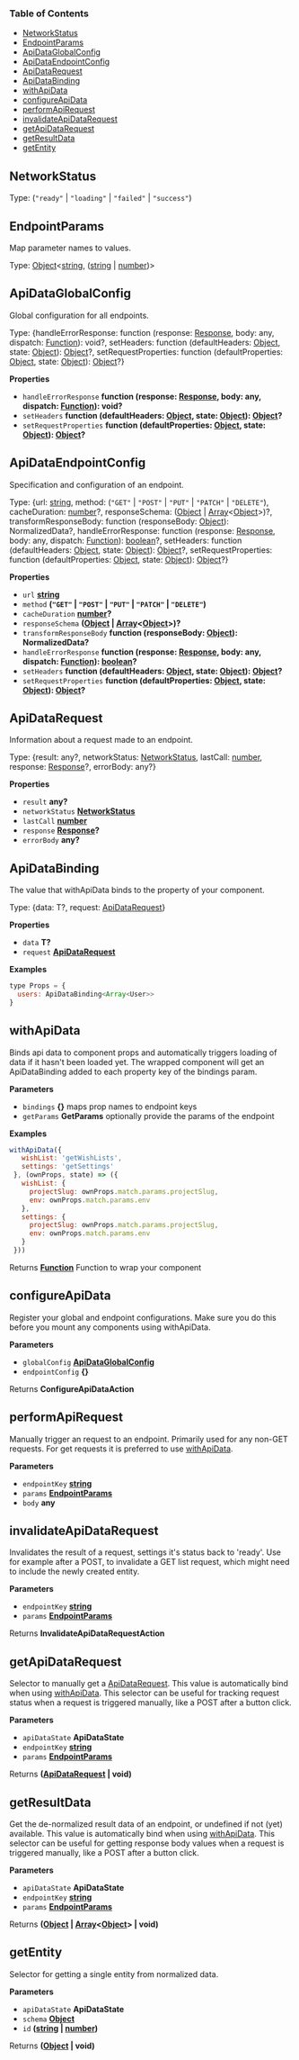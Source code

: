 <!-- Generated by documentation.js. Update this documentation by updating the source code. -->

### Table of Contents

-   [NetworkStatus](#networkstatus)
-   [EndpointParams](#endpointparams)
-   [ApiDataGlobalConfig](#apidataglobalconfig)
-   [ApiDataEndpointConfig](#apidataendpointconfig)
-   [ApiDataRequest](#apidatarequest)
-   [ApiDataBinding](#apidatabinding)
-   [withApiData](#withapidata)
-   [configureApiData](#configureapidata)
-   [performApiRequest](#performapirequest)
-   [invalidateApiDataRequest](#invalidateapidatarequest)
-   [getApiDataRequest](#getapidatarequest)
-   [getResultData](#getresultdata)
-   [getEntity](#getentity)

## NetworkStatus

Type: (`"ready"` \| `"loading"` \| `"failed"` \| `"success"`)

## EndpointParams

Map parameter names to values.

Type: [Object](https://developer.mozilla.org/en-US/docs/Web/JavaScript/Reference/Global_Objects/Object)&lt;[string](https://developer.mozilla.org/en-US/docs/Web/JavaScript/Reference/Global_Objects/String), ([string](https://developer.mozilla.org/en-US/docs/Web/JavaScript/Reference/Global_Objects/String) \| [number](https://developer.mozilla.org/en-US/docs/Web/JavaScript/Reference/Global_Objects/Number))>

## ApiDataGlobalConfig

Global configuration for all endpoints.

Type: {handleErrorResponse: function (response: [Response](https://developer.mozilla.org/en-US/docs/Web/Guide/HTML/HTML5), body: any, dispatch: [Function](https://developer.mozilla.org/en-US/docs/Web/JavaScript/Reference/Statements/function)): void?, setHeaders: function (defaultHeaders: [Object](https://developer.mozilla.org/en-US/docs/Web/JavaScript/Reference/Global_Objects/Object), state: [Object](https://developer.mozilla.org/en-US/docs/Web/JavaScript/Reference/Global_Objects/Object)): [Object](https://developer.mozilla.org/en-US/docs/Web/JavaScript/Reference/Global_Objects/Object)?, setRequestProperties: function (defaultProperties: [Object](https://developer.mozilla.org/en-US/docs/Web/JavaScript/Reference/Global_Objects/Object), state: [Object](https://developer.mozilla.org/en-US/docs/Web/JavaScript/Reference/Global_Objects/Object)): [Object](https://developer.mozilla.org/en-US/docs/Web/JavaScript/Reference/Global_Objects/Object)?}

**Properties**

-   `handleErrorResponse` **function (response: [Response](https://developer.mozilla.org/en-US/docs/Web/Guide/HTML/HTML5), body: any, dispatch: [Function](https://developer.mozilla.org/en-US/docs/Web/JavaScript/Reference/Statements/function)): void?** 
-   `setHeaders` **function (defaultHeaders: [Object](https://developer.mozilla.org/en-US/docs/Web/JavaScript/Reference/Global_Objects/Object), state: [Object](https://developer.mozilla.org/en-US/docs/Web/JavaScript/Reference/Global_Objects/Object)): [Object](https://developer.mozilla.org/en-US/docs/Web/JavaScript/Reference/Global_Objects/Object)?** 
-   `setRequestProperties` **function (defaultProperties: [Object](https://developer.mozilla.org/en-US/docs/Web/JavaScript/Reference/Global_Objects/Object), state: [Object](https://developer.mozilla.org/en-US/docs/Web/JavaScript/Reference/Global_Objects/Object)): [Object](https://developer.mozilla.org/en-US/docs/Web/JavaScript/Reference/Global_Objects/Object)?** 

## ApiDataEndpointConfig

Specification and configuration of an endpoint.

Type: {url: [string](https://developer.mozilla.org/en-US/docs/Web/JavaScript/Reference/Global_Objects/String), method: (`"GET"` \| `"POST"` \| `"PUT"` \| `"PATCH"` \| `"DELETE"`), cacheDuration: [number](https://developer.mozilla.org/en-US/docs/Web/JavaScript/Reference/Global_Objects/Number)?, responseSchema: ([Object](https://developer.mozilla.org/en-US/docs/Web/JavaScript/Reference/Global_Objects/Object) \| [Array](https://developer.mozilla.org/en-US/docs/Web/JavaScript/Reference/Global_Objects/Array)&lt;[Object](https://developer.mozilla.org/en-US/docs/Web/JavaScript/Reference/Global_Objects/Object)>)?, transformResponseBody: function (responseBody: [Object](https://developer.mozilla.org/en-US/docs/Web/JavaScript/Reference/Global_Objects/Object)): NormalizedData?, handleErrorResponse: function (response: [Response](https://developer.mozilla.org/en-US/docs/Web/Guide/HTML/HTML5), body: any, dispatch: [Function](https://developer.mozilla.org/en-US/docs/Web/JavaScript/Reference/Statements/function)): [boolean](https://developer.mozilla.org/en-US/docs/Web/JavaScript/Reference/Global_Objects/Boolean)?, setHeaders: function (defaultHeaders: [Object](https://developer.mozilla.org/en-US/docs/Web/JavaScript/Reference/Global_Objects/Object), state: [Object](https://developer.mozilla.org/en-US/docs/Web/JavaScript/Reference/Global_Objects/Object)): [Object](https://developer.mozilla.org/en-US/docs/Web/JavaScript/Reference/Global_Objects/Object)?, setRequestProperties: function (defaultProperties: [Object](https://developer.mozilla.org/en-US/docs/Web/JavaScript/Reference/Global_Objects/Object), state: [Object](https://developer.mozilla.org/en-US/docs/Web/JavaScript/Reference/Global_Objects/Object)): [Object](https://developer.mozilla.org/en-US/docs/Web/JavaScript/Reference/Global_Objects/Object)?}

**Properties**

-   `url` **[string](https://developer.mozilla.org/en-US/docs/Web/JavaScript/Reference/Global_Objects/String)** 
-   `method` **(`"GET"` \| `"POST"` \| `"PUT"` \| `"PATCH"` \| `"DELETE"`)** 
-   `cacheDuration` **[number](https://developer.mozilla.org/en-US/docs/Web/JavaScript/Reference/Global_Objects/Number)?** 
-   `responseSchema` **([Object](https://developer.mozilla.org/en-US/docs/Web/JavaScript/Reference/Global_Objects/Object) \| [Array](https://developer.mozilla.org/en-US/docs/Web/JavaScript/Reference/Global_Objects/Array)&lt;[Object](https://developer.mozilla.org/en-US/docs/Web/JavaScript/Reference/Global_Objects/Object)>)?** 
-   `transformResponseBody` **function (responseBody: [Object](https://developer.mozilla.org/en-US/docs/Web/JavaScript/Reference/Global_Objects/Object)): NormalizedData?** 
-   `handleErrorResponse` **function (response: [Response](https://developer.mozilla.org/en-US/docs/Web/Guide/HTML/HTML5), body: any, dispatch: [Function](https://developer.mozilla.org/en-US/docs/Web/JavaScript/Reference/Statements/function)): [boolean](https://developer.mozilla.org/en-US/docs/Web/JavaScript/Reference/Global_Objects/Boolean)?** 
-   `setHeaders` **function (defaultHeaders: [Object](https://developer.mozilla.org/en-US/docs/Web/JavaScript/Reference/Global_Objects/Object), state: [Object](https://developer.mozilla.org/en-US/docs/Web/JavaScript/Reference/Global_Objects/Object)): [Object](https://developer.mozilla.org/en-US/docs/Web/JavaScript/Reference/Global_Objects/Object)?** 
-   `setRequestProperties` **function (defaultProperties: [Object](https://developer.mozilla.org/en-US/docs/Web/JavaScript/Reference/Global_Objects/Object), state: [Object](https://developer.mozilla.org/en-US/docs/Web/JavaScript/Reference/Global_Objects/Object)): [Object](https://developer.mozilla.org/en-US/docs/Web/JavaScript/Reference/Global_Objects/Object)?** 

## ApiDataRequest

Information about a request made to an endpoint.

Type: {result: any?, networkStatus: [NetworkStatus](#networkstatus), lastCall: [number](https://developer.mozilla.org/en-US/docs/Web/JavaScript/Reference/Global_Objects/Number), response: [Response](https://developer.mozilla.org/en-US/docs/Web/Guide/HTML/HTML5)?, errorBody: any?}

**Properties**

-   `result` **any?** 
-   `networkStatus` **[NetworkStatus](#networkstatus)** 
-   `lastCall` **[number](https://developer.mozilla.org/en-US/docs/Web/JavaScript/Reference/Global_Objects/Number)** 
-   `response` **[Response](https://developer.mozilla.org/en-US/docs/Web/Guide/HTML/HTML5)?** 
-   `errorBody` **any?** 

## ApiDataBinding

The value that withApiData binds to the property of your component.

Type: {data: T?, request: [ApiDataRequest](#apidatarequest)}

**Properties**

-   `data` **T?** 
-   `request` **[ApiDataRequest](#apidatarequest)** 

**Examples**

```javascript
type Props = {
  users: ApiDataBinding<Array<User>>
}
```

## withApiData

Binds api data to component props and automatically triggers loading of data if it hasn't been loaded yet. The wrapped
component will get an ApiDataBinding added to each property key of the bindings param.

**Parameters**

-   `bindings` **{}** maps prop names to endpoint keys
-   `getParams` **GetParams** optionally provide the params of the endpoint

**Examples**

```javascript
withApiData({
   wishList: 'getWishLists',
   settings: 'getSettings'
 }, (ownProps, state) => ({
   wishList: {
     projectSlug: ownProps.match.params.projectSlug,
     env: ownProps.match.params.env
   },
   settings: {
     projectSlug: ownProps.match.params.projectSlug,
     env: ownProps.match.params.env
   }
 }))
```

Returns **[Function](https://developer.mozilla.org/en-US/docs/Web/JavaScript/Reference/Statements/function)** Function to wrap your component

## configureApiData

Register your global and endpoint configurations. Make sure you do this before you mount any components using
withApiData.

**Parameters**

-   `globalConfig` **[ApiDataGlobalConfig](#apidataglobalconfig)** 
-   `endpointConfig` **{}** 

Returns **ConfigureApiDataAction** 

## performApiRequest

Manually trigger an request to an endpoint. Primarily used for any non-GET requests. For get requests it is preferred
to use [withApiData](#withapidata).

**Parameters**

-   `endpointKey` **[string](https://developer.mozilla.org/en-US/docs/Web/JavaScript/Reference/Global_Objects/String)** 
-   `params` **[EndpointParams](#endpointparams)** 
-   `body` **any** 

## invalidateApiDataRequest

Invalidates the result of a request, settings it's status back to 'ready'. Use for example after a POST, to invalidate
a GET list request, which might need to include the newly created entity.

**Parameters**

-   `endpointKey` **[string](https://developer.mozilla.org/en-US/docs/Web/JavaScript/Reference/Global_Objects/String)** 
-   `params` **[EndpointParams](#endpointparams)** 

Returns **InvalidateApiDataRequestAction** 

## getApiDataRequest

Selector to manually get a [ApiDataRequest](#apidatarequest). This value is automatically bind when using [withApiData](#withapidata).
This selector can be useful for tracking request status when a request is triggered manually, like a POST after a
button click.

**Parameters**

-   `apiDataState` **ApiDataState** 
-   `endpointKey` **[string](https://developer.mozilla.org/en-US/docs/Web/JavaScript/Reference/Global_Objects/String)** 
-   `params` **[EndpointParams](#endpointparams)** 

Returns **([ApiDataRequest](#apidatarequest) | void)** 

## getResultData

Get the de-normalized result data of an endpoint, or undefined if not (yet) available. This value is automatically
bind when using [withApiData](#withapidata). This selector can be useful for getting response body values when a request is
triggered manually, like a POST after a button click.

**Parameters**

-   `apiDataState` **ApiDataState** 
-   `endpointKey` **[string](https://developer.mozilla.org/en-US/docs/Web/JavaScript/Reference/Global_Objects/String)** 
-   `params` **[EndpointParams](#endpointparams)** 

Returns **([Object](https://developer.mozilla.org/en-US/docs/Web/JavaScript/Reference/Global_Objects/Object) \| [Array](https://developer.mozilla.org/en-US/docs/Web/JavaScript/Reference/Global_Objects/Array)&lt;[Object](https://developer.mozilla.org/en-US/docs/Web/JavaScript/Reference/Global_Objects/Object)> | void)** 

## getEntity

Selector for getting a single entity from normalized data.

**Parameters**

-   `apiDataState` **ApiDataState** 
-   `schema` **[Object](https://developer.mozilla.org/en-US/docs/Web/JavaScript/Reference/Global_Objects/Object)** 
-   `id` **([string](https://developer.mozilla.org/en-US/docs/Web/JavaScript/Reference/Global_Objects/String) \| [number](https://developer.mozilla.org/en-US/docs/Web/JavaScript/Reference/Global_Objects/Number))** 

Returns **([Object](https://developer.mozilla.org/en-US/docs/Web/JavaScript/Reference/Global_Objects/Object) | void)** 
